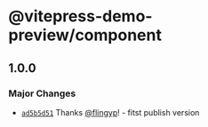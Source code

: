 # @vitepress-demo-preview/component

## 1.0.0

### Major Changes

- [`ad5b5d51`](https://github.com/flingyp/vitepress-demo-preview/commit/ad5b5d511499aa69096bb869911e791c446068e0) Thanks [@flingyp](https://github.com/flingyp)! - fitst publish version
